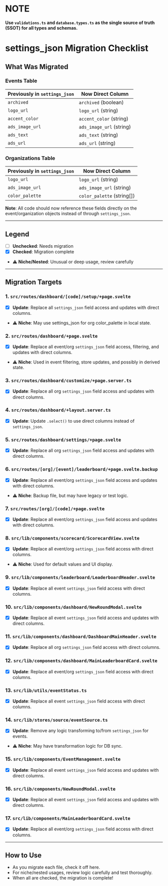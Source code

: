 # NOTE

**Use `validations.ts` and `database.types.ts` as the single source of truth (SSOT) for all types and schemas.**

# settings_json Migration Checklist

## What Was Migrated

### Events Table
Previously in `settings_json` | Now Direct Column
---------------------------|----------------
`archived` | `archived` (boolean)
`logo_url` | `logo_url` (string)
`accent_color` | `accent_color` (string)
`ads_image_url` | `ads_image_url` (string)
`ads_text` | `ads_text` (string)
`ads_url` | `ads_url` (string)

### Organizations Table
Previously in `settings_json` | Now Direct Column
---------------------------|----------------
`logo_url` | `logo_url` (string)
`ads_image_url` | `ads_image_url` (string)
`color_palette` | `color_palette` (string[])

**Note**: All code should now reference these fields directly on the event/organization objects instead of through `settings_json`.

---

## Legend
- [ ] **Unchecked**: Needs migration
- [x] **Checked**: Migration complete
- ⚠️ **Niche/Nested**: Unusual or deep usage, review carefully

---

## Migration Targets

### 1. `src/routes/dashboard/[code]/setup/+page.svelte`
- [x] **Update**: Replace all `settings_json` field access and updates with direct columns.
- ⚠️ **Niche**: May use settings_json for org color_palette in local state.

### 2. `src/routes/dashboard/+page.svelte`
- [x] **Update**: Replace all event/org `settings_json` field access, filtering, and updates with direct columns.
- ⚠️ **Niche**: Used in event filtering, store updates, and possibly in derived state.

### 3. `src/routes/dashboard/customize/+page.server.ts`
- [x] **Update**: Replace all org `settings_json` field access and updates with direct columns.

### 4. `src/routes/dashboard/+layout.server.ts`
- [x] **Update**: Update `.select()` to use direct columns instead of `settings_json`.

### 5. `src/routes/dashboard/settings/+page.svelte`
- [x] **Update**: Replace all org `settings_json` field access and updates with direct columns.

### 6. `src/routes/[org]/[event]/leaderboard/+page.svelte.backup`
- [x] **Update**: Replace all event/org `settings_json` field access and updates with direct columns.
- ⚠️ **Niche**: Backup file, but may have legacy or test logic.

### 7. `src/routes/[org]/[code]/+page.svelte`
- [x] **Update**: Replace all event/org `settings_json` field access and updates with direct columns.

### 8. `src/lib/components/scorecard/ScorecardView.svelte`
- [x] **Update**: Replace all event/org `settings_json` field access with direct columns.
- ⚠️ **Niche**: Used for default values and UI display.

### 9. `src/lib/components/leaderboard/LeaderboardHeader.svelte`
- [x] **Update**: Replace all event `settings_json` field access with direct columns.

### 10. `src/lib/components/dashboard/NewRoundModal.svelte`
- [x] **Update**: Replace all event `settings_json` field access and updates with direct columns.

### 11. `src/lib/components/dashboard/DashboardMainHeader.svelte`
- [x] **Update**: Replace all org `settings_json` field access with direct columns.

### 12. `src/lib/components/dashboard/MainLeaderboardCard.svelte`
- [x] **Update**: Replace all event/org `settings_json` field access with direct columns.

### 13. `src/lib/utils/eventStatus.ts`
- [x] **Update**: Replace all event `settings_json` field access with direct columns.

### 14. `src/lib/stores/source/eventSource.ts`
- [x] **Update**: Remove any logic transforming to/from `settings_json` for events.
- ⚠️ **Niche**: May have transformation logic for DB sync.

### 15. `src/lib/components/EventManagement.svelte`
- [x] **Update**: Replace all event `settings_json` field access and updates with direct columns.

### 16. `src/lib/components/NewRoundModal.svelte`
- [x] **Update**: Replace all event `settings_json` field access and updates with direct columns.

### 17. `src/lib/components/MainLeaderboardCard.svelte`
- [x] **Update**: Replace all event/org `settings_json` field access with direct columns.

---

## How to Use
- As you migrate each file, check it off here.
- For niche/nested usages, review logic carefully and test thoroughly.
- When all are checked, the migration is complete! 